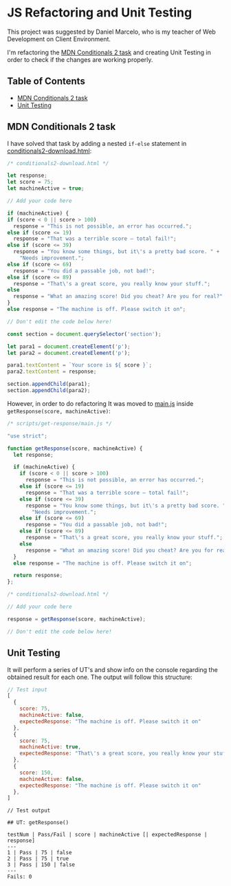 # JS Refactoring and Unit Testing

This project was suggested by Daniel Marcelo, who is my teacher of Web Development on
Client Environment.

I'm refactoring the [MDN Conditionals 2
task](https://developer.mozilla.org/en-US/docs/Learn/JavaScript/First_steps/Test_your_skills:_Math#math_2)
and creating Unit Testing in order to check if the changes are working properly.

## Table of Contents

- [MDN Conditionals 2 task](#mdn-conditionals-2-task)
- [Unit Testing](#unit-testing)

## MDN Conditionals 2 task

I have solved that task by adding a nested `if-else` statement in
[conditionals2-download.html](conditionals2-download.html):

```js
/* conditionals2-download.html */

let response;
let score = 75;
let machineActive = true;

// Add your code here

if (machineActive) {
if (score < 0 || score > 100)
  response = "This is not possible, an error has occurred.";
else if (score <= 19)
  response = "That was a terrible score — total fail!";
else if (score <= 39)
  response = "You know some things, but it\'s a pretty bad score. " +
    "Needs improvement.";
else if (score <= 69)
  response = "You did a passable job, not bad!";
else if (score <= 89)
  response = "That\'s a great score, you really know your stuff.";
else
  response = "What an amazing score! Did you cheat? Are you for real?";
}
else response = "The machine is off. Please switch it on";

// Don't edit the code below here!

const section = document.querySelector('section');

let para1 = document.createElement('p');
let para2 = document.createElement('p');

para1.textContent = `Your score is ${ score }`;
para2.textContent = response;

section.appendChild(para1);
section.appendChild(para2);
```

However, in order to do refactoring It was moved to
[main.js](scripts/get-response/main.js) inside `getResponse(score, machineActive)`:

```js
/* scripts/get-response/main.js */

"use strict";

function getResponse(score, machineActive) {
  let response;

  if (machineActive) {
    if (score < 0 || score > 100)
      response = "This is not possible, an error has occurred.";
    else if (score <= 19)
      response = "That was a terrible score — total fail!";
    else if (score <= 39)
      response = "You know some things, but it\'s a pretty bad score. " +
        "Needs improvement.";
    else if (score <= 69)
      response = "You did a passable job, not bad!";
    else if (score <= 89)
      response = "That\'s a great score, you really know your stuff.";
    else
      response = "What an amazing score! Did you cheat? Are you for real?";
  }
  else response = "The machine is off. Please switch it on";

  return response;
};
```

```js
/* conditionals2-download.html */

// Add your code here

response = getResponse(score, machineActive);

// Don't edit the code below here!
```

## Unit Testing

It will perform a series of UT's and show info on the console regarding the obtained
result for each one. The output will follow this structure:

```js
// Test input
[
  {
    score: 75,
    machineActive: false,
    expectedResponse: "The machine is off. Please switch it on"
  },
  {
    score: 75,
    machineActive: true,
    expectedResponse: "That\'s a great score, you really know your stuff."
  },
  {
    score: 150,
    machineActive: false,
    expectedResponse: "The machine is off. Please switch it on"
  },
]
```

```text
// Test output

## UT: getResponse()

testNum | Pass/Fail | score | machineActive [| expectedResponse | response]
---
1 | Pass | 75 | false
2 | Pass | 75 | true
3 | Pass | 150 | false
---
Fails: 0
```
